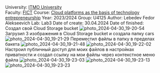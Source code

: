 University: [ITMO University](https://itmo.ru/ru/)  
Faculty: [FICT](https://fict.itmo.ru)
Course: [Cloud platforms as the basis of technology entrepreneurship](https://itmo-ict-faculty.github.io/cloud-platforms-as-the-basis-of-technology-entrepreneurship/) 
Year: 2023/2024
Group: U4125
Author: Lebedev Fedor Alekseevich
Lab: Lab3
Date of create: 30.04.2024
Date of finished:  
Создал свой Cloud Storage bucket
![photo_2024-04-30_19-20-54](https://github.com/vindaslebe/2023_2024-cloud-platforms-as-the-basis-of-technology-entrepreneurship-u4125-lebedev_f_a/assets/165409365/a5624382-8813-4bfe-bd5d-0347913135c6)
Загрузил 3 изображения в Cloud Storage bucket и создала папку cars
![photo_2024-04-30_19-21-29](https://github.com/vindaslebe/2023_2024-cloud-platforms-as-the-basis-of-technology-entrepreneurship-u4125-lebedev_f_a/assets/165409365/2733e743-0fae-4ac3-a5cf-1a8fa740c43d)
Переместил файлы в папку в пределах бакета
![photo_2024-04-30_19-21-48](https://github.com/vindaslebe/2023_2024-cloud-platforms-as-the-basis-of-technology-entrepreneurship-u4125-lebedev_f_a/assets/165409365/16476be1-cd41-41dc-b3ba-8baa08e1eb0f)
![photo_2024-04-30_19-22-02](https://github.com/vindaslebe/2023_2024-cloud-platforms-as-the-basis-of-technology-entrepreneurship-u4125-lebedev_f_a/assets/165409365/274cda0d-e300-4b0f-a9ab-823054440d8d)
Настроил публичный доступ для моих файлов в настройках приватности и создал ссылку на мои файлы через контекстное меню файла
![photo_2024-04-30_19-23-03](https://github.com/vindaslebe/2023_2024-cloud-platforms-as-the-basis-of-technology-entrepreneurship-u4125-lebedev_f_a/assets/165409365/993adaff-c14c-4edd-9a8e-bf0d444305ed)
![photo_2024-04-30_19-23-13](https://github.com/vindaslebe/2023_2024-cloud-platforms-as-the-basis-of-technology-entrepreneurship-u4125-lebedev_f_a/assets/165409365/483d5dfe-9372-4422-b916-7e4c27ead2b0)
![photo_2024-04-30_19-23-23](https://github.com/vindaslebe/2023_2024-cloud-platforms-as-the-basis-of-technology-entrepreneurship-u4125-lebedev_f_a/assets/165409365/013bba9d-360f-418e-8bb7-51aba4dc563c)
